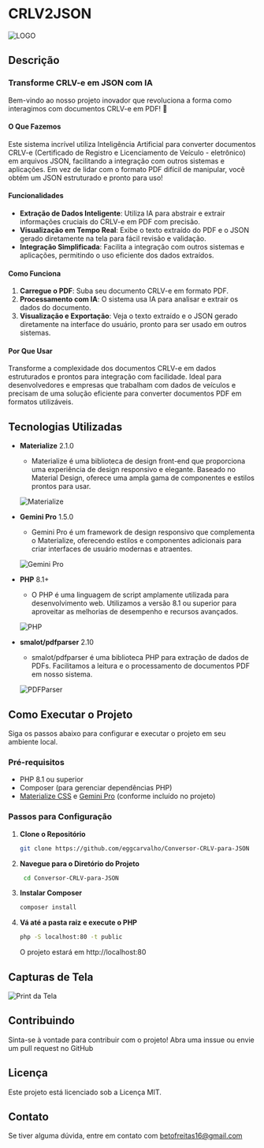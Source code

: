 # CRLV2JSON

![LOGO](https://i.ibb.co/M21XXWW/Screenshot-1.jpg)

## Descrição

### Transforme CRLV-e em JSON com IA

Bem-vindo ao nosso projeto inovador que revoluciona a forma como interagimos com documentos CRLV-e em PDF! 🌟

#### O Que Fazemos

Este sistema incrível utiliza Inteligência Artificial para converter documentos CRLV-e (Certificado de Registro e Licenciamento de Veículo - eletrônico) em arquivos JSON, facilitando a integração com outros sistemas e aplicações. Em vez de lidar com o formato PDF difícil de manipular, você obtém um JSON estruturado e pronto para uso!

#### Funcionalidades

- **Extração de Dados Inteligente**: Utiliza IA para abstrair e extrair informações cruciais do CRLV-e em PDF com precisão.
- **Visualização em Tempo Real**: Exibe o texto extraído do PDF e o JSON gerado diretamente na tela para fácil revisão e validação.
- **Integração Simplificada**: Facilita a integração com outros sistemas e aplicações, permitindo o uso eficiente dos dados extraídos.

#### Como Funciona

1. **Carregue o PDF**: Suba seu documento CRLV-e em formato PDF.
2. **Processamento com IA**: O sistema usa IA para analisar e extrair os dados do documento.
3. **Visualização e Exportação**: Veja o texto extraído e o JSON gerado diretamente na interface do usuário, pronto para ser usado em outros sistemas.

#### Por Que Usar

Transforme a complexidade dos documentos CRLV-e em dados estruturados e prontos para integração com facilidade. Ideal para desenvolvedores e empresas que trabalham com dados de veículos e precisam de uma solução eficiente para converter documentos PDF em formatos utilizáveis.

## Tecnologias Utilizadas

- **Materialize** 2.1.0

  - Materialize é uma biblioteca de design front-end que proporciona uma experiência de design responsivo e elegante. Baseado no Material Design, oferece uma ampla gama de componentes e estilos prontos para usar.

  ![Materialize](https://img.shields.io/badge/Materialize-2.1.0-blue.svg)

- **Gemini Pro** 1.5.0

  - Gemini Pro é um framework de design responsivo que complementa o Materialize, oferecendo estilos e componentes adicionais para criar interfaces de usuário modernas e atraentes.

  ![Gemini Pro](https://img.shields.io/badge/Gemini%20Pro-1.5.0-blue.svg)

- **PHP** 8.1+

  - O PHP é uma linguagem de script amplamente utilizada para desenvolvimento web. Utilizamos a versão 8.1 ou superior para aproveitar as melhorias de desempenho e recursos avançados.

  ![PHP](https://img.shields.io/badge/PHP-8.1%2B-blue.svg)

- **smalot/pdfparser** 2.10

  - smalot/pdfparser é uma biblioteca PHP para extração de dados de PDFs. Facilitamos a leitura e o processamento de documentos PDF em nosso sistema.

  ![PDFParser](https://img.shields.io/badge/PDFParser-2.10-blue.svg)

## Como Executar o Projeto

Siga os passos abaixo para configurar e executar o projeto em seu ambiente local.

### Pré-requisitos

- PHP 8.1 ou superior
- Composer (para gerenciar dependências PHP)
- [Materialize CSS](https://materializecss.com/) e [Gemini Pro](https://gemini.google.com/app) (conforme incluído no projeto)

### Passos para Configuração

1. **Clone o Repositório**

   ```bash
   git clone https://github.com/eggcarvalho/Conversor-CRLV-para-JSON
   ```

2. **Navegue para o Diretório do Projeto**

   ```bash
    cd Conversor-CRLV-para-JSON
   ```

3. **Instalar Composer**

   ```bash
   composer install

   ```

4. **Vá até a pasta raiz e execute o PHP**
   ```bash
   php -S localhost:80 -t public
   ```
   O projeto estará em http://localhost:80

## Capturas de Tela

![Print da Tela](https://i.ibb.co/f9yYhrz/Novo-Projeto.jpg)

## Contribuindo

Sinta-se à vontade para contribuir com o projeto! Abra uma inssue ou envie um pull request no GitHub

## Licença

Este projeto está licenciado sob a Licença MIT.

## Contato

Se tiver alguma dúvida, entre em contato com betofreitas16@gmail.com
